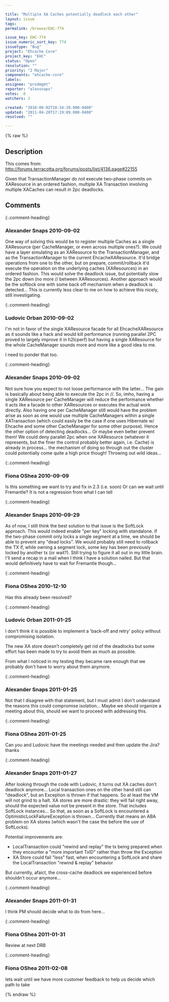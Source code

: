 ```yaml
---

title: "Multiple XA Caches potentially deadlock each other"
layout: issue
tags: 
permalink: /browse/EHC-774

issue_key: EHC-774
issue_numeric_sort_key: 774
issuetype: "Bug"
project: "Ehcache Core"
project_key: "EHC"
status: "Open"
resolution: ""
priority: "2 Major"
components: "ehcache-core"
labels: 
assignee: "prodmgmt"
reporter: "alexsnaps"
votes:  0
watchers: 2

created: "2010-09-02T10:34:39.000-0400"
updated: "2011-04-20T17:19:09.000-0400"
resolved: ""

---
```




{% raw %}



## Description

<div markdown="1" class="description">

This comes from:
http://forums.terracotta.org/forums/posts/list/4136.page#22155

Given that TransactionManager do not execute two-phase commits on XAResource in an ordered fashion, multiple XA Transaction involving multiple XACaches can result in 2pc deadlocks.


</div>

## Comments


{:.comment-heading}
### **Alexander Snaps** <span class="date">2010-09-02</span>

<div markdown="1" class="comment">

One way of solving this would be to register multiple Caches as a single XAResource (per CacheManager, or even across multiple ones?). We could have a layer simulating as an XAResource to the TransactionManager, and as the TransactionManager to the current EhcacheXAResource. It'd bridge operations from one to the other, but on prepare, commit/rollback it'd execute the operation on the underlying caches (XAResources) in an ordered fashion.
This would solve the deadlock issue, but potentially slow the 2pc down (no more // between XAResources).
Another approach would be the softlock one with some back off mechanism when a deadlock is detected... This is currently less clear to me on how to achieve this nicely, still investigating.

</div>


{:.comment-heading}
### **Ludovic Orban** <span class="date">2010-09-02</span>

<div markdown="1" class="comment">

I'm not in favor of the single XAResource facade for all EhcacheXAResource as it sounds like a hack and would kill performance (running parallel 2PC proved to largely improve it in h2lcperf) but having a single XAResource for the whole CacheManager sounds more and more like a good idea to me.

I need to ponder that too.

</div>


{:.comment-heading}
### **Alexander Snaps** <span class="date">2010-09-02</span>

<div markdown="1" class="comment">

Not sure how you expect to not loose performance with the latter... The gain is basically about being able to execute the 2pc in //. So, imho, having a single XAResource per CacheManager will reduce the performance whether it acts like a facade to other XAResources or executes the actual work directly. Also having one per CacheManager still would have the problem arise as soon as one would use multiple CacheManagers within a single XATransaction (which could easily be the case if one uses Hibernate w/ Ehcache and some other CacheManager for some other purpose).
Hence the other option of detecting deadlocks... Or maybe even better prevent them! We could deny parallel 2pc when one XAResource (whatever it represents, but the finer the control probably better again, i.e. Cache) is already in process... the mechanism of doing so through out the cluster could potentially come quite a high price though!
Throwing out wild ideas...   
  

</div>


{:.comment-heading}
### **Fiona OShea** <span class="date">2010-09-09</span>

<div markdown="1" class="comment">

Is this something we want to try and fix in 2.3 (i.e. soon) Or can we wait until Fremantle? It is not a regression from what I can tell

</div>


{:.comment-heading}
### **Alexander Snaps** <span class="date">2010-09-29</span>

<div markdown="1" class="comment">

As of now, I still think the best solution to that issue is the SoftLock approach. This would indeed enable "per key" locking with standalone. If the two-phase commit only locks a single segment at a time, we should be able to prevent any "dead locks". We would probably still need to rollback the TX if, while owning a segment lock, some key has been previously locked by another tx (or wait?). Still trying to figure it all out in my little brain. I'll send a recap in a mail when I think I have a solution nailed.
But that would definitively have to wait for Fremantle though...

</div>


{:.comment-heading}
### **Fiona OShea** <span class="date">2010-12-10</span>

<div markdown="1" class="comment">

Has this already been resolved?

</div>


{:.comment-heading}
### **Ludovic Orban** <span class="date">2011-01-25</span>

<div markdown="1" class="comment">

I don't think it is possible to implement a 'back-off and retry' policy without compromising isolation.

The new XA store doesn't completely get rid of the deadlocks but some effort has been made to try to avoid them as much as possible.

From what I noticed in my testing they became rare enough that we probably don't have to worry about them anymore.






</div>


{:.comment-heading}
### **Alexander Snaps** <span class="date">2011-01-25</span>

<div markdown="1" class="comment">

Not that I disagree with that statement, but I must admit I don't understand the reasons this could compromise isolation...
Maybe we should organize a meeting about this, should we want to proceed with addressing this.

</div>


{:.comment-heading}
### **Fiona OShea** <span class="date">2011-01-25</span>

<div markdown="1" class="comment">

Can you and Ludovic have the meetings needed and then update the Jira? thanks

</div>


{:.comment-heading}
### **Alexander Snaps** <span class="date">2011-01-27</span>

<div markdown="1" class="comment">

After looking through the code with Ludovic, it turns out XA caches don't deadlock anymore... Local transaction ones on the other hand still can "deadlock", but an Exception is thrown if that happens. So at least the VM will not grind to a halt.
XA stores are more drastic: they will fail right away, should the expected value not be present in the store. That includes SoftLock instances... So that, as soon as a SoftLock is encountered a OptimisticLockFailureException is thrown...
Currently that means an ABA problem on XA stores (which wasn't the case the before the use of SoftLocks).

Potential improvements are:
 - LocalTransaction could "rewind and replay" the tx being prepared when they encounter a "more important TxID" rather than throw the Exception  
 - XA Store could fail "less" fast, when encountering a SoftLock and share the LocalTransaction "rewind & replay" behavior

But currently, afaict, the cross-cache deadlock we experienced before shouldn't occur anymore... 


</div>


{:.comment-heading}
### **Alexander Snaps** <span class="date">2011-01-31</span>

<div markdown="1" class="comment">

I think PM should decide what to do from here...

</div>


{:.comment-heading}
### **Fiona OShea** <span class="date">2011-01-31</span>

<div markdown="1" class="comment">

Review at next DRB

</div>


{:.comment-heading}
### **Fiona OShea** <span class="date">2011-02-08</span>

<div markdown="1" class="comment">

lets wait until we have more customer feedback to help us decide which path to take

</div>



{% endraw %}
